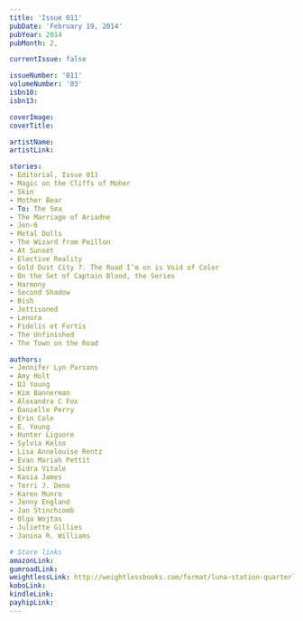 ```yaml
---
title: 'Issue 011'
pubDate: 'February 19, 2014'
pubYear: 2014
pubMonth: 2,

currentIssue: false

issueNumber: '011'
volumeNumber: '03'
isbn10: 
isbn13: 

coverImage: 
coverTitle: 

artistName: 
artistLink: 

stories:
- Editorial, Issue 011
- Magic on the Cliffs of Moher
- Skin
- Mother Bear
- To: The Sea
- The Marriage of Ariadne
- Jen-6
- Metal Dolls
- The Wizard from Peillon
- At Sunset
- Elective Reality
- Gold Dust City 7. The Road I’m on is Void of Color
- On the Set of Captain Blood, the Series
- Harmony
- Second Shadow
- Bish
- Jettisoned
- Lenora
- Fidelis et Fortis
- The Unfinished
- The Town on the Road

authors:
- Jennifer Lyn Parsons
- Amy Holt
- DJ Young
- Kim Bannerman
- Alexandra C Fox
- Danielle Perry
- Erin Cole
- E. Young
- Hunter Liguore
- Sylvia Kelso
- Lisa Annelouise Rentz
- Evan Mariah Pettit
- Sidra Vitale
- Kasia James
- Terri J. Deno
- Karen Munro
- Jenny England
- Jan Stinchcomb
- Olga Wojtas
- Juliette Gillies
- Janina R. Williams

# Store links
amazonLink: 
gumroadLink: 
weightlessLink: http://weightlessbooks.com/format/luna-station-quarterly-issue-11/
koboLink: 
kindleLink: 
payhipLink: 
---
```

